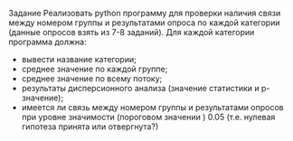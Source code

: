 Задание
Реализовать python программу для проверки наличия связи между номером группы и результатами опроса по каждой категории (данные опросов взять из 7-8 заданий). Для каждой категории программа должна:
- вывести название категории;
- среднее значение по каждой группе;
- среднее значение по всему потоку;
- результаты дисперсионного анализа (значение статистики и p-значение);
- имеется ли связь между номером группы и результатами опросов при уровне значимости (пороговом значении  ) 0.05 (т.е. нулевая гипотеза принята или отвергнута?)
